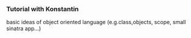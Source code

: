 ### Tutorial with Konstantin
basic ideas of object oriented language
(e.g.class,objects, scope, small sinatra app...)